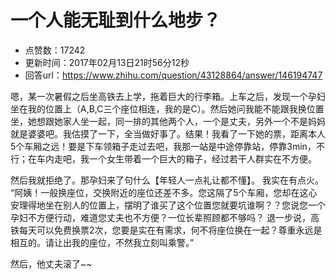 # 一个人能无耻到什么地步？
- 点赞数：17242
- 更新时间：2017年02月13日21时56分12秒
- 回答url：https://www.zhihu.com/question/43128864/answer/146194747
<body>
 <p data-pid="VqwG4orY">嗯，某一次暑假之后坐高铁去上学，拖着巨大的行李箱。上车之后，发现一个孕妇坐在我的位置上（A,B,C三个座位相连，我的是C）。然后她问我能不能跟我换位置坐，她想跟她家人坐一起，同一排的其他两个人，一个是丈夫，另外一个不是妈妈就是婆婆吧。我估摸了一下，全当做好事了。结果！我看了一下她的票，距离本人5个车厢之远！要是下车领箱子走过去吧，我那一站是中途停靠站，停靠3min，不行；在车内走吧，我一个女生带着一个巨大的箱子，经过若干人群实在不方便。</p>
 <p data-pid="RD-ycG7w">然后我就拒绝了。那孕妇来了句什么【年轻人一点礼让都不懂】。 我实在有点火。 “阿姨！一般换座位，交换附近的座位还差不多。您这隔了5个车厢，您却在这心安理得地坐在别人的位置上，摆明了谁买了这个位置您就要坑谁啊？？您说您一个孕妇不方便行动，难道您丈夫也不方便？一位长辈照顾都不够吗？ 退一步说，高铁每天可以免费换票2次，您要是实在有需求，何不将座位换在一起？尊重永远是相互的。请让出我的座位，不然我立刻叫乘警。”</p>
 <p data-pid="thua2NFm">然后，他丈夫滚了~~</p>
</body>